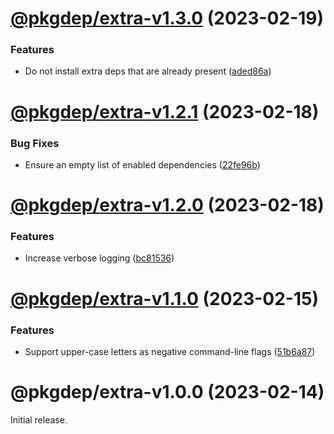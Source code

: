 # [@pkgdep/extra-v1.3.0](https://github.com/prantlf/dep-dev/compare/@pkgdep/extra-v1.2.1...@pkgdep/extra-v1.3.0) (2023-02-19)


### Features

* Do not install extra deps that are already present ([aded86a](https://github.com/prantlf/dep-dev/commit/aded86a734ec5363cefb5bb667d3d6ff57d56f84))

# [@pkgdep/extra-v1.2.1](https://github.com/prantlf/dep-dev/compare/@pkgdep/extra-v1.2.0...@pkgdep/extra-v1.2.1) (2023-02-18)


### Bug Fixes

* Ensure an empty list of enabled dependencies ([22fe96b](https://github.com/prantlf/dep-dev/commit/22fe96bdd20198bf0cd6a0e357ea3ecf03c82667))

# [@pkgdep/extra-v1.2.0](https://github.com/prantlf/dep-dev/compare/@pkgdep/extra-v1.1.0...@pkgdep/extra-v1.2.0) (2023-02-18)


### Features

* Increase verbose logging ([bc81536](https://github.com/prantlf/dep-dev/commit/bc81536d70962f2d34432d524a9f7150819db2e6))

# [@pkgdep/extra-v1.1.0](https://github.com/prantlf/dep-dev/compare/@pkgdep/extra-v1.0.0...@pkgdep/extra-v1.1.0) (2023-02-15)


### Features

* Support upper-case letters as negative command-line flags ([51b6a87](https://github.com/prantlf/dep-dev/commit/51b6a87b1940b0fc38de0a22a90558c2ed858c66))

# @pkgdep/extra-v1.0.0 (2023-02-14)

Initial release.
